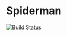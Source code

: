 # Spiderman

[![Build Status](https://www.travis-ci.org/wangsir0624/spiderman.svg?branch=master)](https://www.travis-ci.org/wangsir0624/spiderman)